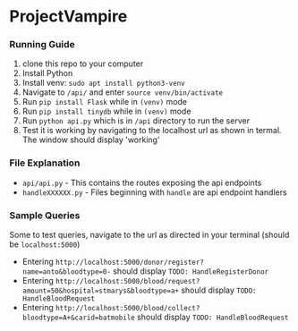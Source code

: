# ProjectVampire

### Running Guide
1. clone this repo to your computer
1. Install Python
2. Install venv: `sudo apt install python3-venv`
3. Navigate to `/api/` and enter `source venv/bin/activate`
4. Run `pip install Flask` while in `(venv)` mode
5. Run `pip install tinydb` while in `(venv)` mode
6. Run `python api.py` which is in `/api` directory to run the server
7. Test it is working by navigating to the localhost url as shown in termal. The window should display 'working'

### File Explanation
- `api/api.py` - This contains the routes exposing the api endpoints
- `handleXXXXXX.py` - Files beginning with `handle` are api endpoint handlers


### Sample Queries
Some to test queries, navigate to the url as directed in your terminal (should be `localhost:5000`)

- Entering `http://localhost:5000/donor/register?name=anto&bloodtype=0-` should display `TODO: HandleRegisterDonor`
- Entering `http://localhost:5000/blood/request?amount=50&hospital=stmarys&bloodtype=a+` should display `TODO: HandleBloodRequest`
- Entering `http://localhost:5000/blood/collect?bloodtype=A+&carid=batmobile` should display `TODO: HandleBloodRequest`


